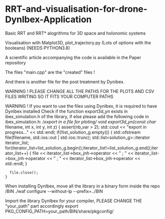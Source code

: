 # RRT-and-visualisation-for-drone-DynIbex-Application

Basic RRT and RRT* alogrithms for 3D space and holonomic systems

Visualisation with Matplot3D, plot_trajectory.py (Lots of options with the booleans) (NEEDS PYTHON3.8)

A scientific article accompanying the code is available in the Paper repository

The files "main.cpp" are the "created" files !

And there is another file for the post treatment by Dynibex.

WARNING ! PLEASE CHANGE ALL THE PATHS FOR THE PLOTS AND CSV FILES WRITING SO IT FITS YOUR COMPUTER PATHS

WARNING ! If you want to use the files using DynIbex, it is required to have DynIbex installed 
Check if the function export3d_yn exists in ibex_simulation.h of the library, if else please add the following code in ibex_simulation.h:
    /**export in a file for ploting*/
    void export3d_yn(const char* filename, int x, int y, int z)
    {
      assert(nb_var > 2);
      std::cout << "export in progress..." << std::endl;
      if(!list_solution_g.empty())
	{
	  std::ofstream file(filename, std::ios::out | std::ios::trunc);
	  std::list<solution_g>::iterator iterator_list;
	  for(iterator_list=list_solution_g.begin();iterator_list!=list_solution_g.end();iterator_list++)
	    {
	      file << iterator_list->box_jnh->operator[](x) <<
		" ; " << iterator_list->box_jnh->operator[](y) <<
		" ; " << iterator_list->box_jnh->operator[](z) << std::endl;
	    }


	  file.close();
	}

When installing DynIbex, move all the library in a binary form inside the repo /BIN
	./waf configure --without-lp --prefix=../BIN

Import the library DynIbex for your compiler, PLEASE CHANGE THE "your_path" part accordingly
	export PKG_CONFIG_PATH=your_path/BIN/share/pkgconfig/

